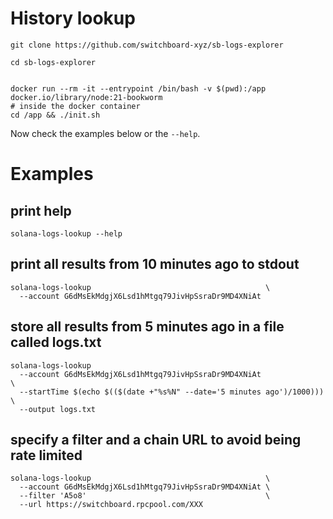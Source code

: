 # History lookup

```shell
git clone https://github.com/switchboard-xyz/sb-logs-explorer

cd sb-logs-explorer


docker run --rm -it --entrypoint /bin/bash -v $(pwd):/app docker.io/library/node:21-bookworm
# inside the docker container
cd /app && ./init.sh
```
Now check the examples below or the `--help`.

# Examples

## print help
```shell
solana-logs-lookup --help
```

## print all results from 10 minutes ago to stdout
```shell
solana-logs-lookup                                       \
  --account G6dMsEkMdgjX6Lsd1hMtgq79JivHpSsraDr9MD4XNiAt
```

## store all results from 5 minutes ago in a file called logs.txt
```shell
solana-logs-lookup
  --account G6dMsEkMdgjX6Lsd1hMtgq79JivHpSsraDr9MD4XNiAt                \
  --startTime $(echo $(($(date +"%s%N" --date='5 minutes ago')/1000)))  \
  --output logs.txt
```

## specify a filter and a chain URL to avoid being rate limited
```shell
solana-logs-lookup                                       \
  --account G6dMsEkMdgjX6Lsd1hMtgq79JivHpSsraDr9MD4XNiAt \
  --filter 'A5o8'                                        \
  --url https://switchboard.rpcpool.com/XXX
```
